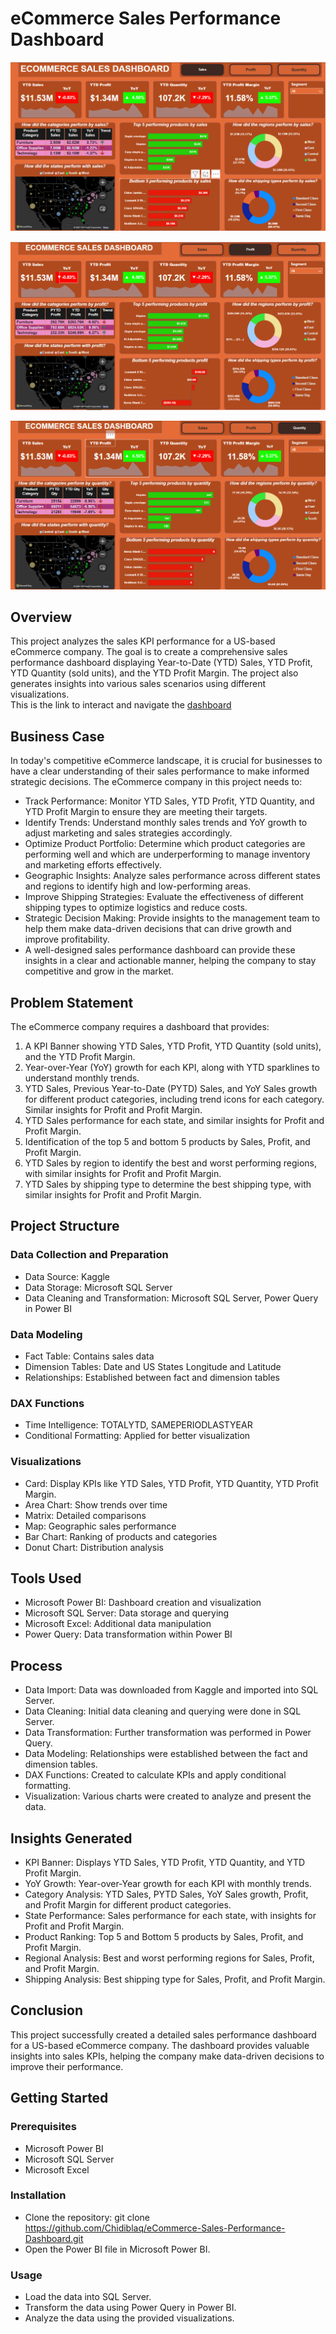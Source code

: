 # eCommerce Sales Performance Dashboard

![Sales-Page](images/SalesPage.png)

![Profit-Page](images/ProfitPage.png)

![Quantity-Page](images/QuantityPage.png)

## Overview  
This project analyzes the sales KPI performance for a US-based eCommerce company. The goal is to create a comprehensive sales performance dashboard displaying Year-to-Date (YTD) Sales, YTD Profit, YTD Quantity (sold units), and the YTD Profit Margin. The project also generates insights into various sales scenarios using different visualizations.  
This is the link to interact and navigate the [dashboard](https://app.powerbi.com/view?r=eyJrIjoiZTllMzk5ZDQtZDJjOS00MTVjLWFjYmMtYmQxZDM0ZTVjN2JmIiwidCI6ImQwZWYwYjU4LWQ0YTItNGJjZS1iMDFiLTQxZWQ0ZGMyZjU3ZSJ9)

## Business Case  
In today's competitive eCommerce landscape, it is crucial for businesses to have a clear understanding of their sales performance to make informed strategic decisions. The eCommerce company in this project needs to:  
- Track Performance: Monitor YTD Sales, YTD Profit, YTD Quantity, and YTD Profit Margin to ensure they are meeting their targets.  
- Identify Trends: Understand monthly sales trends and YoY growth to adjust marketing and sales strategies accordingly.  
- Optimize Product Portfolio: Determine which product categories are performing well and which are underperforming to manage inventory and marketing efforts effectively.  
- Geographic Insights: Analyze sales performance across different states and regions to identify high and low-performing areas.  
- Improve Shipping Strategies: Evaluate the effectiveness of different shipping types to optimize logistics and reduce costs.  
- Strategic Decision Making: Provide insights to the management team to help them make data-driven decisions that can drive growth and improve profitability.  
- A well-designed sales performance dashboard can provide these insights in a clear and actionable manner, helping the company to stay competitive and grow in the market.  

## Problem Statement  
The eCommerce company requires a dashboard that provides:  
1. A KPI Banner showing YTD Sales, YTD Profit, YTD Quantity (sold units), and the YTD Profit Margin.  
2. Year-over-Year (YoY) growth for each KPI, along with YTD sparklines to understand monthly trends.  
3. YTD Sales, Previous Year-to-Date (PYTD) Sales, and YoY Sales growth for different product categories, including trend icons for each category. Similar insights for Profit and Profit Margin.  
4. YTD Sales performance for each state, and similar insights for Profit and Profit Margin.  
5. Identification of the top 5 and bottom 5 products by Sales, Profit, and Profit Margin.  
6. YTD Sales by region to identify the best and worst performing regions, with similar insights for Profit and Profit Margin.  
7. YTD Sales by shipping type to determine the best shipping type, with similar insights for Profit and Profit Margin.

## Project Structure  
### Data Collection and Preparation  
- Data Source: Kaggle  
- Data Storage: Microsoft SQL Server  
- Data Cleaning and Transformation: Microsoft SQL Server, Power Query in Power BI

### Data Modeling  
- Fact Table: Contains sales data  
- Dimension Tables: Date and US States Longitude and Latitude  
- Relationships: Established between fact and dimension tables

### DAX Functions  
- Time Intelligence: TOTALYTD, SAMEPERIODLASTYEAR  
- Conditional Formatting: Applied for better visualization

### Visualizations  
- Card: Display KPIs like YTD Sales, YTD Profit, YTD Quantity, YTD Profit Margin.  
- Area Chart: Show trends over time  
- Matrix: Detailed comparisons  
- Map: Geographic sales performance  
- Bar Chart: Ranking of products and categories  
- Donut Chart: Distribution analysis
  
## Tools Used  
- Microsoft Power BI: Dashboard creation and visualization  
- Microsoft SQL Server: Data storage and querying  
- Microsoft Excel: Additional data manipulation  
- Power Query: Data transformation within Power BI
  
## Process
- Data Import: Data was downloaded from Kaggle and imported into SQL Server.  
- Data Cleaning: Initial data cleaning and querying were done in SQL Server.  
- Data Transformation: Further transformation was performed in Power Query.  
- Data Modeling: Relationships were established between the fact and dimension tables.  
- DAX Functions: Created to calculate KPIs and apply conditional formatting.  
- Visualization: Various charts were created to analyze and present the data.  

## Insights Generated  
- KPI Banner: Displays YTD Sales, YTD Profit, YTD Quantity, and YTD Profit Margin.  
- YoY Growth: Year-over-Year growth for each KPI with monthly trends.  
- Category Analysis: YTD Sales, PYTD Sales, YoY Sales growth, Profit, and Profit Margin for different product categories.  
- State Performance: Sales performance for each state, with insights for Profit and Profit Margin.  
- Product Ranking: Top 5 and Bottom 5 products by Sales, Profit, and Profit Margin.  
- Regional Analysis: Best and worst performing regions for Sales, Profit, and Profit Margin.  
- Shipping Analysis: Best shipping type for Sales, Profit, and Profit Margin.

## Conclusion  
This project successfully created a detailed sales performance dashboard for a US-based eCommerce company. The dashboard provides valuable insights into sales KPIs, helping the company make data-driven decisions to improve their performance.

## Getting Started  
### Prerequisites  
- Microsoft Power BI  
- Microsoft SQL Server  
- Microsoft Excel  

### Installation  
- Clone the repository: git clone https://github.com/Chidiblaq/eCommerce-Sales-Performance-Dashboard.git  
- Open the Power BI file in Microsoft Power BI.  

### Usage  
- Load the data into SQL Server.  
- Transform the data using Power Query in Power BI.  
- Analyze the data using the provided visualizations.  
